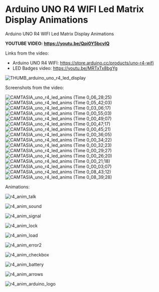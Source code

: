 # Arduino UNO R4 WIFI Led Matrix Display Animations
Arduino UNO R4 WIFI Led Matrix Display Animations

**YOUTUBE VIDEO: https://youtu.be/Qpi0Y5bcvlQ** 



Links from the video:
- Arduino UNO R4 WIFI: https://store.arduino.cc/products/uno-r4-wifi
- LED Badges video: https://youtu.be/MRTxTx8bgYg


![THUMB_arduino_uno_r4_led_display](https://github.com/upiir/arduino_uno_r4_led_display/assets/117754156/ad4fd0b2-5c8f-423d-bdf9-b2e30bcd0a1e)




Screenshots from the video:

![CAMTASIA_uno_r4_led_anims (Time 0_06_28;25)](https://github.com/upiir/arduino_uno_r4_led_display/assets/117754156/7db83fc4-b86a-4402-8dd5-3b7fca0fdd39)
![CAMTASIA_uno_r4_led_anims (Time 0_05_42;03)](https://github.com/upiir/arduino_uno_r4_led_display/assets/117754156/d868dd9e-9c48-4d64-93ea-d422856461a7)
![CAMTASIA_uno_r4_led_anims (Time 0_03_06;17)](https://github.com/upiir/arduino_uno_r4_led_display/assets/117754156/4bce977d-081a-44e8-98a4-37e42e21cb40)
![CAMTASIA_uno_r4_led_anims (Time 0_00_55;03)](https://github.com/upiir/arduino_uno_r4_led_display/assets/117754156/1666fbb4-0134-48eb-a1a8-4aadca5b90db)
![CAMTASIA_uno_r4_led_anims (Time 0_00_49;07)](https://github.com/upiir/arduino_uno_r4_led_display/assets/117754156/4e00bca1-3862-47e5-ab52-c4c3ff2062e8)
![CAMTASIA_uno_r4_led_anims (Time 0_00_47;17)](https://github.com/upiir/arduino_uno_r4_led_display/assets/117754156/b78ca865-70b6-448c-a40b-c0b5f2454906)
![CAMTASIA_uno_r4_led_anims (Time 0_00_45;21)](https://github.com/upiir/arduino_uno_r4_led_display/assets/117754156/942dcc2b-60e3-4051-9b39-59c186dba060)
![CAMTASIA_uno_r4_led_anims (Time 0_00_36;05)](https://github.com/upiir/arduino_uno_r4_led_display/assets/117754156/9f2894ab-26ed-483a-b70c-ed41ae3eedf4)
![CAMTASIA_uno_r4_led_anims (Time 0_00_34;22)](https://github.com/upiir/arduino_uno_r4_led_display/assets/117754156/2afc8293-0749-488c-a16c-5f7fd4666bb0)
![CAMTASIA_uno_r4_led_anims (Time 0_00_32;23)](https://github.com/upiir/arduino_uno_r4_led_display/assets/117754156/b3ebe81c-1eed-4ee8-a9f2-65478dc7d3d4)
![CAMTASIA_uno_r4_led_anims (Time 0_00_29;27)](https://github.com/upiir/arduino_uno_r4_led_display/assets/117754156/d067dc84-3a34-42af-928e-74bc67a5556b)
![CAMTASIA_uno_r4_led_anims (Time 0_00_26;20)](https://github.com/upiir/arduino_uno_r4_led_display/assets/117754156/e1cc7d90-06e3-4134-a6d7-c284a3fe47d9)
![CAMTASIA_uno_r4_led_anims (Time 0_00_21;18)](https://github.com/upiir/arduino_uno_r4_led_display/assets/117754156/fefced2f-acac-4e82-aec6-f08827c351cb)
![CAMTASIA_uno_r4_led_anims (Time 0_00_03;07)](https://github.com/upiir/arduino_uno_r4_led_display/assets/117754156/499c30cd-86b6-41ad-8ccc-30ec7c2c3652)
![CAMTASIA_uno_r4_led_anims (Time 0_08_43;12)](https://github.com/upiir/arduino_uno_r4_led_display/assets/117754156/179daffd-9985-412a-a456-98b6187e7506)
![CAMTASIA_uno_r4_led_anims (Time 0_08_39;28)](https://github.com/upiir/arduino_uno_r4_led_display/assets/117754156/f3cf8e7d-2e95-486f-9fe9-eec5098c247e)





Animations:


![r4_anim_talk](https://github.com/upiir/arduino_uno_r4_led_display/assets/117754156/07df68ae-3ffc-4473-85bb-a3f1bbed97be)


![r4_anim_sound](https://github.com/upiir/arduino_uno_r4_led_display/assets/117754156/73cd1167-9e51-4d05-90dd-22094064c0d6)


![r4_anim_signal](https://github.com/upiir/arduino_uno_r4_led_display/assets/117754156/5fa10b42-9313-44e3-8702-02b35eb48386)


![r4_anim_lock](https://github.com/upiir/arduino_uno_r4_led_display/assets/117754156/989d8da0-6eba-43aa-9343-b8d7224fb10d)


![r4_anim_load](https://github.com/upiir/arduino_uno_r4_led_display/assets/117754156/3e97f273-c576-4f4d-bef1-4b9267496d6f)


![r4_anim_error2](https://github.com/upiir/arduino_uno_r4_led_display/assets/117754156/c72382dc-e9aa-4fc8-a45b-3378c2008269)


![r4_anim_checkbox](https://github.com/upiir/arduino_uno_r4_led_display/assets/117754156/78665f5a-3462-455d-966c-65e5e2a63c13)


![r4_anim_battery](https://github.com/upiir/arduino_uno_r4_led_display/assets/117754156/109c05eb-dc7b-4969-9084-8f5d3f2c87b3)


![r4_anim_arrows](https://github.com/upiir/arduino_uno_r4_led_display/assets/117754156/cd4efdc9-3da4-4e4c-950c-7ac217db7bdc)


![r4_anim_arduino_logo](https://github.com/upiir/arduino_uno_r4_led_display/assets/117754156/2600ef34-8fd7-42d9-a7e2-d03ce2d18df7)







